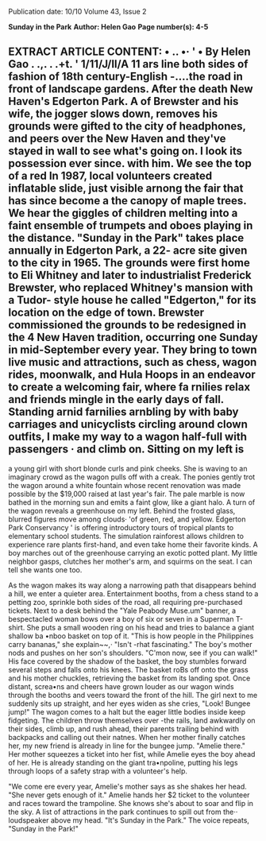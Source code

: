 Publication date: 10/10
Volume 43, Issue 2

**Sunday in the Park**
**Author: Helen Gao**
**Page number(s): 4-5**

EXTRACT ARTICLE CONTENT:
• 
.. 
•· 
' • 
By Helen Gao 
. 
.,. . .+t. ' 
1/11/J/Il/A 
11 
ars 
line 
both 
sides 
of fashion of 18th century-English 
-....the 
road 
in 
front 
of landscape gardens. After the death 
New Haven's Edgerton Park. A 
of Brewster and his wife, the 
jogger slows down, removes his 
grounds were gifted to the city of 
headphones, and peers over the 
New Haven and they've stayed in 
wall to see what's going on. I look 
its possession ever since. 
with him. We see the top of a red 
In 1987, local volunteers created 
inflatable slide, just visible arnong 
the fair that has since become a 
the canopy of maple trees. We hear 
the giggles of children melting into 
a faint ensemble of trumpets and 
oboes playing in the distance. 
"Sunday in the Park" takes place 
annually in Edgerton Park, a 22-
acre site given to the city in 1965. 
The grounds were first home to Eli 
Whitney and later to industrialist 
Frederick Brewster, who replaced 
Whitney's mansion with a Tudor-
style house he called "Edgerton," 
for its location on the edge of 
town. Brewster commissioned the 
grounds to be redesigned in the 
4 
New Haven tradition, occurring 
one Sunday in mid-September 
every year. They bring to town 
live music and attractions, such 
as chess, wagon rides, moonwalk, 
and Hula Hoops in an endeavor 
to create a welcoming fair, where 
fa rnilies relax and friends mingle in 
the early days of fall. 
Standing arnid farnilies arnbling 
by 
with 
baby 
carriages 
and 
unicyclists 
circling 
around 
clown outfits, I make my way to 
a wagon half-full with passengers · 
and climb on. Sitting on my left is 
-
a young girl with short blonde curls 
and pink cheeks. She is waving to 
an imaginary crowd as the wagon 
pulls off with a creak. 
The 
ponies 
gently trot the 
wagon around a white fountain 
whose recent renovation was made 
possible by the $19,000 raised at 
last year's fair. The pale marble is 
now bathed in the morning sun 
and emits a faint glow, like a giant 
halo. 
A turn of the wagon reveals a 
greenhouse on my left. Behind the 
frosted glass, blurred figures move 
among clouds· 'of green, red, and 
yellow. Edgerton Park Conservancy 
' 
is offering introductory tours of 
tropical plants to elementary school 
students. The simulation rainforest 
allows children to experience rare 
plants first-hand, and even take 
home their favorite kinds. A boy 
marches out of the greenhouse 
carrying an exotic potted plant. 
My little neighbor gasps, clutches 
her mother's arm, and squirms on 
the seat. I can tell she wants one 
too. 


As the wagon makes its way along 
a narrowing path that disappears 
behind a hill, we enter a quieter 
area. Entertainment booths, from 
a chess stand to a petting zoo, 
sprinkle both sides of the road, all 
requiring pre-purchased tickets. 
Next to a desk behind the "Yale 
Peabody 
Muse.um" 
banner, 
a 
bespectacled woman bows over a 
boy of six or seven in a Superman 
T-shirt. She puts a small wooden 
ring on his head and tries to 
balance a giant shallow ba •nboo 
basket on top of it. 
"This is how people in the 
Philippines carry bananas," she 
explain~~,· 
"Isn't -rhat fascinating." The boy's 
mother nods and pushes on her 
son's shoulders. "C'mon now, see if 
you can walk!" 
His face covered by the shadow 
of the basket, the boy stumbles 
forward several steps and falls onto 
his knees. The basket roBs off onto 
the grass and his mother chuckles, 
retrieving the basket from its 
landing spot. 
Once distant, screa•ns and cheers 
have grown louder as our wagon 
winds through the booths and 
veers toward the front of the hill. 
The girl next to me suddenly sits 
up straight, and her eyes widen as 
she cries, "Look! Bungee jump!" 
The wagon comes to a halt but 
the eager little bodies inside keep 
fidgeting. 
The children throw 
themselves over -the rails, land 
awkwardly on their sides, climb 
up, and rush ahead, their parents 
trailing behind with backpacks 
and calling out their natnes. 
When her mother finally catches 
her, my new friend is already 
in line for the bungee jump. 
"Amelie 
there." 
Her 
mother 
squeezes a ticket into her fist, 
while Amelie eyes the boy ahead of 
her. He is already standing on the 
giant tra•npoline, putting his legs 
through loops of a safety strap with 
a volunteer's help. 

"We come 
ere every year, 
Amelie's mother says as she shakes 
her head. "She never gets enough 
of it." 
Amelie hands her $2 ticket to 
the volunteer and races toward the 
trampoline. She knows she's about 
to soar and flip in the sky. 
A list of attractions in the park 
continues to spill out from the·· 
loudspeaker above my head. "It's 
Sunday in the Park." The voice 
repeats, "Sunday in the Park!"